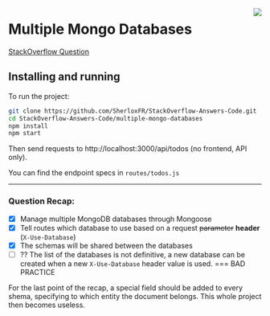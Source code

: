 [<img align="right" src="https://cdn.rawgit.com/standard/standard/master/badge.svg">](https://standardjs.com/)
# Multiple Mongo Databases

[StackOverflow Question](https://stackoverflow.com/questions/56084264/how-would-i-change-mongodb-active-database-based-on-a-req-param)

## Installing and running

To run the project:
```bash
git clone https://github.com/SherloxFR/StackOverflow-Answers-Code.git
cd StackOverflow-Answers-Code/multiple-mongo-databases
npm install
npm start
```

Then send requests to http://localhost:3000/api/todos (no frontend, API only).

You can find the endpoint specs in `routes/todos.js`

-------------------------

### Question Recap:
- [x] Manage multiple MongoDB databases through Mongoose
- [x] Tell routes which database to use based on a request ~~parameter~~ **header** (`X-Use-Database`)
- [x] The schemas will be shared between the databases
- [ ] ?? The list of the databases is not definitive, a new database can be created when a new `X-Use-Database` header value is used. === BAD PRACTICE

For the last point of the recap, a special field should be added to every shema, specifying to which entity the document belongs.
This whole project then becomes useless.